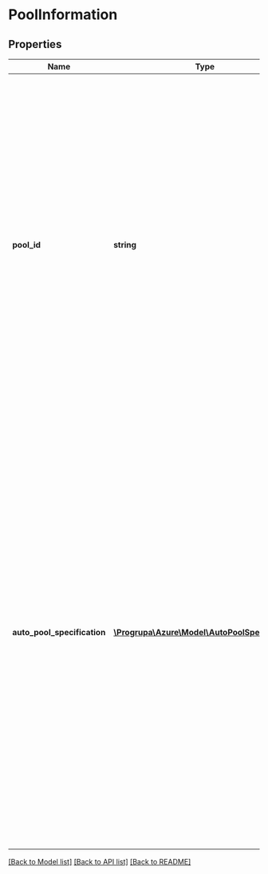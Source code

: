 # PoolInformation

## Properties
Name | Type | Description | Notes
------------ | ------------- | ------------- | -------------
**pool_id** | **string** | You must ensure that the pool referenced by this property exists. If the pool does not exist at the time the Batch service tries to schedule a job, no tasks for the job will run until you create a pool with that id. Note that the Batch service will not reject the job request; it will simply not run tasks until the pool exists. You must specify either the pool ID or the auto pool specification, but not both. | [optional] 
**auto_pool_specification** | [**\Progrupa\Azure\Model\AutoPoolSpecification**](AutoPoolSpecification.md) | If auto pool creation fails, the Batch service moves the job to a completed state, and the pool creation error is set in the job&#39;s scheduling error property. The Batch service manages the lifetime (both creation and, unless keepAlive is specified, deletion) of the auto pool. Any user actions that affect the lifetime of the auto pool while the job is active will result in unexpected behavior. You must specify either the pool ID or the auto pool specification, but not both. | [optional] 

[[Back to Model list]](../README.md#documentation-for-models) [[Back to API list]](../README.md#documentation-for-api-endpoints) [[Back to README]](../README.md)



